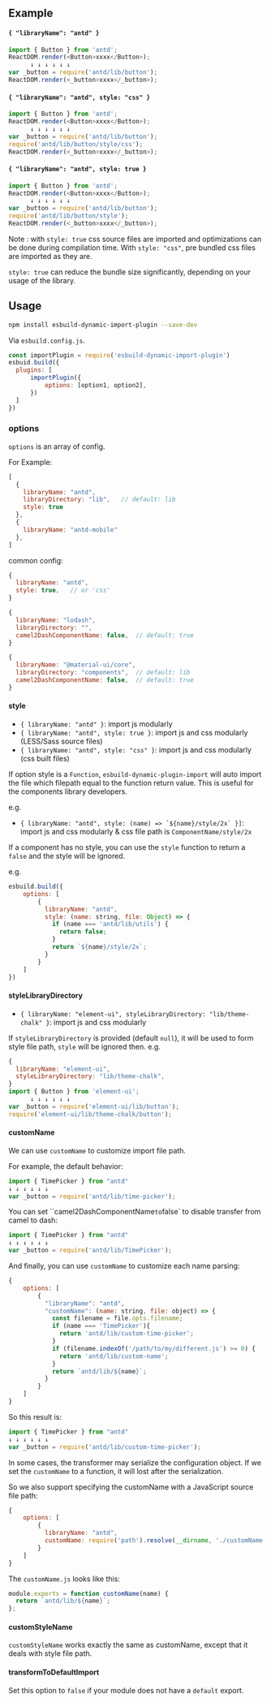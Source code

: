 ## Example

#### `{ "libraryName": "antd" }`

```javascript
import { Button } from 'antd';
ReactDOM.render(<Button>xxxx</Button>);
      ↓ ↓ ↓ ↓ ↓ ↓
var _button = require('antd/lib/button');
ReactDOM.render(<_button>xxxx</_button>);
```

#### `{ "libraryName": "antd", style: "css" }`

```javascript
import { Button } from 'antd';
ReactDOM.render(<Button>xxxx</Button>);
      ↓ ↓ ↓ ↓ ↓ ↓
var _button = require('antd/lib/button');
require('antd/lib/button/style/css');
ReactDOM.render(<_button>xxxx</_button>);
```

#### `{ "libraryName": "antd", style: true }`

```javascript
import { Button } from 'antd';
ReactDOM.render(<Button>xxxx</Button>);
      ↓ ↓ ↓ ↓ ↓ ↓
var _button = require('antd/lib/button');
require('antd/lib/button/style');
ReactDOM.render(<_button>xxxx</_button>);
```

Note : with `style: true` css source files are imported and optimizations can be done during compilation time. With `style: "css"`, pre bundled css files are imported as they are.

`style: true` can reduce the bundle size significantly, depending on your usage of the library.

## Usage

```bash
npm install esbuild-dynamic-import-plugin --save-dev
```

Via `esbuild.config.js`.

```js
const importPlugin = require('esbuild-dynamic-import-plugin')
esbuid.build({
  plugins: [
      importPlugin({
          options: [option1, option2],
      })
  ]
})
```

### options

`options` is an array of config.

For Example:

```javascript
[
  {
    libraryName: "antd",
    libraryDirectory: "lib",   // default: lib
    style: true
  },
  {
    libraryName: "antd-mobile"
  },
]
```

common config:
```javascript
{
  libraryName: "antd",
  style: true,   // or 'css'
}
```

```javascript
{
  libraryName: "lodash",
  libraryDirectory: "",
  camel2DashComponentName: false,  // default: true
}
```

```javascript
{
  libraryName: "@material-ui/core",
  libraryDirectory: "components",  // default: lib
  camel2DashComponentName: false,  // default: true
}
```

#### style

- `{ libraryName: "antd" }`: import js modularly
- `{ libraryName: "antd", style: true }`: import js and css modularly (LESS/Sass source files)
- `{ libraryName: "antd", style: "css" }`: import js and css modularly (css built files)

If option style is a `Function`, `esbuild-dynamic-plugin-import` will auto import the file which filepath equal to the function return value. This is useful for the components library developers.

e.g.
- ``{ libraryName: "antd", style: (name) => `${name}/style/2x` }]``: import js and css modularly & css file path is `ComponentName/style/2x`

If a component has no style, you can use the `style` function to return a `false` and the style will be ignored.

e.g.
```js
esbuild.build({
    options: [
        {
          libraryName: "antd",
          style: (name: string, file: Object) => {
            if (name === 'antd/lib/utils') {
              return false;
            }
            return `${name}/style/2x`;
          }
        }
    ]
})
```

#### styleLibraryDirectory

- `{ libraryName: "element-ui", styleLibraryDirectory: "lib/theme-chalk" }`: import js and css modularly

If `styleLibraryDirectory` is provided (default `null`), it will be used to form style file path,
`style` will be ignored then. e.g.

```javascript
{
  libraryName: "element-ui",
  styleLibraryDirectory: "lib/theme-chalk",
}
import { Button } from 'element-ui';
      ↓ ↓ ↓ ↓ ↓ ↓
var _button = require('element-ui/lib/button');
require('element-ui/lib/theme-chalk/button');
```

#### customName

We can use `customName` to customize import file path.

For example, the default behavior:

```typescript
import { TimePicker } from "antd"
↓ ↓ ↓ ↓ ↓ ↓
var _button = require('antd/lib/time-picker');
```

You can set ``camel2DashComponentName` to `false` to disable transfer from camel to dash:

```typescript
import { TimePicker } from "antd"
↓ ↓ ↓ ↓ ↓ ↓
var _button = require('antd/lib/TimePicker');
```

And finally, you can use `customName` to customize each name parsing:

```js
{
    options: [
        {
          "libraryName": "antd",
          "customName": (name: string, file: object) => {
            const filename = file.opts.filename;
            if (name === 'TimePicker'){
              return 'antd/lib/custom-time-picker';
            }
            if (filename.indexOf('/path/to/my/different.js') >= 0) {
              return 'antd/lib/custom-name';
            }
            return `antd/lib/${name}`;
          }
        }
    ]
}
```

So this result is:

```typescript
import { TimePicker } from "antd"
↓ ↓ ↓ ↓ ↓ ↓
var _button = require('antd/lib/custom-time-picker');
```

In some cases, the transformer may serialize the configuration object. If we set the `customName` to a function, it will lost after the serialization.

So we also support specifying the customName with a JavaScript source file path:

```js
{
    options: [
        {
          libraryName: "antd",
          customName: require('path').resolve(__dirname, './customName.js')
        }
    ]
}
```

The `customName.js` looks like this:

```js
module.exports = function customName(name) {
  return `antd/lib/${name}`;
};
```

#### customStyleName

`customStyleName` works exactly the same as customName, except that it deals with style file path.

#### transformToDefaultImport

Set this option to `false` if your module does not have a `default` export.